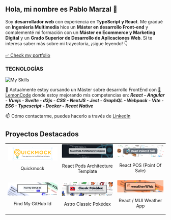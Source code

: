 ## Hola, mi nombre es Pablo Marzal 👋 
Soy **desarrollador web** con experiencia en **TypeScript y React**. Me gradué en **Ingeniería Multimedia** hice un **Máster en desarrollo Front-end** y complementé mi formación con un **Máster en Ecommerce y Marketing Digital** y un **Grado Superior de Desarrollo de Aplicaciones Web**. Si te interesa saber más sobre mi trayectoria, ¡sigue leyendo! 👇

[✅ Check my portfolio](https://pablomarzal.com/)

### TECNOLOGÍAS
![My Skills](https://skillicons.dev/icons?i=html,css,js,ts,react,angular,astro,tailwind,vitest,sass,figma,bootstrap,wordpress,vscode,git,github,mui&perline=8)

🌱 Actualmente estoy cursando un Máster sobre desarrollo FrontEnd con [🍋 LemonCode](https://lemoncode.net/) donde estoy mejorando mis competencias en: ***React - Angular - Vuejs - Svelte - d3js - CSS - NextJS -  Jest - GraphQL - Webpack - Vite - ES6 - Typescript - Docker - React Native***

📫 Cómo contactarme, puedes hacerlo a través de [LinkedIn](https://www.linkedin.com/in/pablo-marzal/)

## Proyectos Destacados

<table style="width: 100%; text-align: center;">
  <tr>
    <td>
      <a href="https://github.com/Lemoncode/quickmock">
        <img src="https://raw.githubusercontent.com/oleojake/oleojake/main/quickmock.png" alt="Quickmock" style="width: 100%; max-width: 300px; height: auto;">
      </a>
      <p>Quickmock</p>
    </td>
    <td>
      <a href="https://github.com/oleojake/basic-pod-architecture-react-boiler-template">
        <img src="https://raw.githubusercontent.com/oleojake/oleojake/main/react-pods-architecture.png" alt="React Pods Architecture" style="width: 100%; max-width: 300px; height: auto;">
      </a>
      <p>React Pods Architecture Template</p>
    </td>
    <td>
      <a href="https://github.com/oleojake/tpv-react">
        <img src="https://raw.githubusercontent.com/oleojake/oleojake/main/react-pos.png" alt="React POS (Point Of Sale)" style="width: 100%; max-width: 300px; height: auto;">
      </a>
      <p>React POS (Point Of Sale)</p>
    </td>
  </tr>
  <tr>
    <td>
      <a href="https://github.com/oleojake/github-member-id">
        <img src="https://raw.githubusercontent.com/oleojake/oleojake/main/findmygithubid.png" alt="FindMyGitHubId" style="width: 100%; max-width: 300px; height: auto;">
      </a>
      <p>Find My GitHub Id</p>
    </td>
    <td>
      <a href="https://github.com/oleojake/Classic-Pokedex">
        <img src="https://raw.githubusercontent.com/oleojake/oleojake/main/classic-pokedex.png" alt="Astro Classic Pokédex" style="width: 100%; max-width: 300px; height: auto;">
      </a>
      <p>Astro Classic Pokédex</p>
    </td>
    <td>
      <a href="https://github.com/oleojake/weather-app">
        <img src="https://raw.githubusercontent.com/oleojake/oleojake/main/weather-whiz.png" alt="React / MUI Weather App" style="width: 100%; max-width: 300px; height: auto;">
      </a>
      <p>React / MUI Weather App</p>
    </td>
  </tr>
</table>



